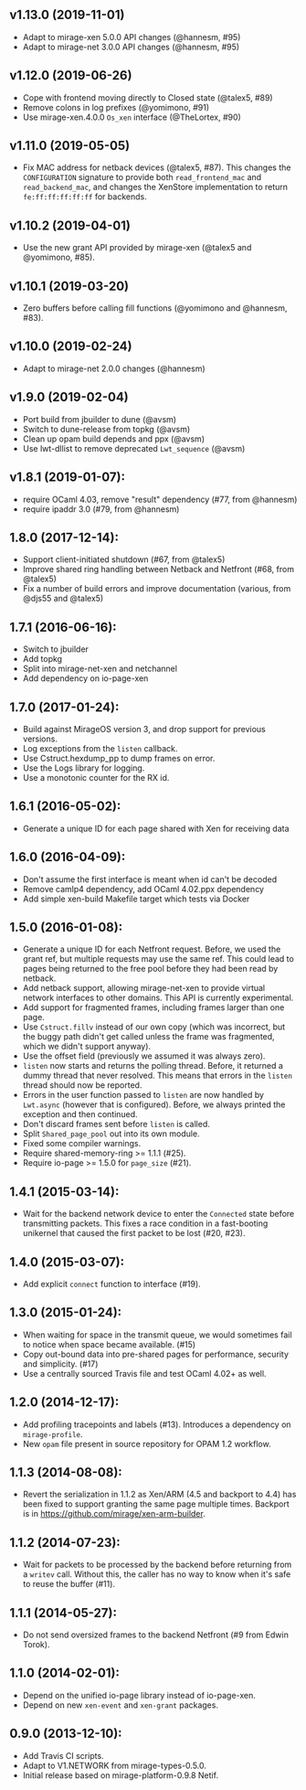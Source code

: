 ## v1.13.0 (2019-11-01)
* Adapt to mirage-xen 5.0.0 API changes (@hannesm, #95)
* Adapt to mirage-net 3.0.0 API changes (@hannesm, #95)

## v1.12.0 (2019-06-26)
* Cope with frontend moving directly to Closed state (@talex5, #89)
* Remove colons in log prefixes (@yomimono, #91)
* Use mirage-xen.4.0.0 `Os_xen` interface (@TheLortex, #90)

## v1.11.0 (2019-05-05)
* Fix MAC address for netback devices (@talex5, #87).
  This changes the `CONFIGURATION` signature to provide both
  `read_frontend_mac` and `read_backend_mac`, and changes the XenStore
  implementation to return `fe:ff:ff:ff:ff:ff` for backends.

## v1.10.2 (2019-04-01)
* Use the new grant API provided by mirage-xen (@talex5 and @yomimono, #85).

## v1.10.1 (2019-03-20)
* Zero buffers before calling fill functions (@yomimono and @hannesm, #83).

## v1.10.0 (2019-02-24)
* Adapt to mirage-net 2.0.0 changes (@hannesm)

## v1.9.0 (2019-02-04)
* Port build from jbuilder to dune (@avsm)
* Switch to dune-release from topkg (@avsm)
* Clean up opam build depends and ppx (@avsm)
* Use lwt-dllist to remove deprecated `Lwt_sequence` (@avsm)

## v1.8.1 (2019-01-07):
* require OCaml 4.03, remove "result" dependency (#77, from @hannesm)
* require ipaddr 3.0 (#79, from @hannesm)

## 1.8.0 (2017-12-14):
* Support client-initiated shutdown (#67, from @talex5)
* Improve shared ring handling between Netback and Netfront (#68, from @talex5)
* Fix a number of build errors and improve documentation (various, from @djs55 and @talex5)

## 1.7.1 (2016-06-16):
* Switch to jbuilder
* Add topkg
* Split into mirage-net-xen and netchannel
* Add dependency on io-page-xen

## 1.7.0 (2017-01-24):

* Build against MirageOS version 3, and drop support for previous versions.
* Log exceptions from the `listen` callback.
* Use Cstruct.hexdump_pp to dump frames on error.
* Use the Logs library for logging.
* Use a monotonic counter for the RX id.

## 1.6.1 (2016-05-02):

* Generate a unique ID for each page shared with Xen for receiving data

## 1.6.0 (2016-04-09):

* Don't assume the first interface is meant when id can't be decoded
* Remove camlp4 dependency, add OCaml 4.02.ppx dependency
* Add simple xen-build Makefile target which tests via Docker

## 1.5.0 (2016-01-08):

* Generate a unique ID for each Netfront request. Before, we used
  the grant ref, but multiple requests may use the same ref. This could
  lead to pages being returned to the free pool before they had been
  read by netback.
* Add netback support, allowing mirage-net-xen to provide virtual
  network interfaces to other domains. This API is currently
  experimental.
* Add support for fragmented frames, including frames larger than one
  page.
* Use `Cstruct.fillv` instead of our own copy (which was incorrect, but
  the buggy path didn't get called unless the frame was fragmented,
  which we didn't support anyway).
* Use the offset field (previously we assumed it was always zero).
* `listen` now starts and returns the polling thread. Before, it
  returned a dummy thread that never resolved. This means that errors in
  the `listen` thread should now be reported.
* Errors in the user function passed to `listen` are now handled by
  `Lwt.async` (however that is configured). Before, we always printed
  the exception and then continued.
* Don't discard frames sent before `listen` is called.
* Split `Shared_page_pool` out into its own module.
* Fixed some compiler warnings.
* Require shared-memory-ring >= 1.1.1 (#25).
* Require io-page >= 1.5.0 for `page_size` (#21).

## 1.4.1 (2015-03-14):
* Wait for the backend network device to enter the `Connected` state
  before transmitting packets.  This fixes a race condition in a
  fast-booting unikernel that caused the first packet to be lost (#20, #23).

## 1.4.0 (2015-03-07):
* Add explicit `connect` function to interface (#19).

## 1.3.0 (2015-01-24):
* When waiting for space in the transmit queue, we would sometimes fail
  to notice when space became available. (#15)
* Copy out-bound data into pre-shared pages for performance, security
  and simplicity. (#17)
* Use a centrally sourced Travis file and test OCaml 4.02+ as well.

## 1.2.0 (2014-12-17):
* Add profiling tracepoints and labels (#13).
  Introduces a dependency on `mirage-profile`.
* New `opam` file present in source repository for OPAM 1.2 workflow.

## 1.1.3 (2014-08-08):
* Revert the serialization in 1.1.2 as Xen/ARM (4.5 and backport to 4.4)
  has been fixed to support granting the same page multiple times.
  Backport is in https://github.com/mirage/xen-arm-builder.

## 1.1.2 (2014-07-23):
* Wait for packets to be processed by the backend before returning from
  a `writev` call. Without this, the caller has no way to know when
  it's safe to reuse the buffer (#11).

## 1.1.1 (2014-05-27):
* Do not send oversized frames to the backend Netfront (#9 from Edwin Torok).

## 1.1.0 (2014-02-01):
* Depend on the unified io-page library instead of io-page-xen.
* Depend on new `xen-event` and `xen-grant` packages.

## 0.9.0 (2013-12-10):
* Add Travis CI scripts.
* Adapt to V1.NETWORK from mirage-types-0.5.0.
* Initial release based on mirage-platform-0.9.8 Netif.
